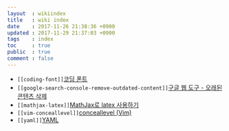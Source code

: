 ```yaml
---
layout  : wikiindex
title   : wiki index
date    : 2017-11-26 21:38:36 +0900
updated : 2017-11-29 21:37:03 +0900
tags    : index
toc     : true
public  : true
comment : false
---
```


* `[[coding-font]]`[코딩 폰트](../coding-font)
* `[[google-search-console-remove-outdated-content]]`[구글 웹 도구 - 오래된 콘텐츠 삭제](../google-search-console-remove-outdated-content)
* `[[mathjax-latex]]`[MathJax로 latex 사용하기](../mathjax-latex)
* `[[vim-conceallevel]]`[conceallevel (Vim)](../vim-conceallevel)
* `[[yaml]]`[YAML](../yaml)
